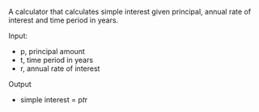A calculator that calculates simple interest given principal, annual rate of interest and time period in years.

Input:
 - p, principal amount
 - t, time period in years
 - r, annual rate of interest

Output
 - simple interest = p*t*r
